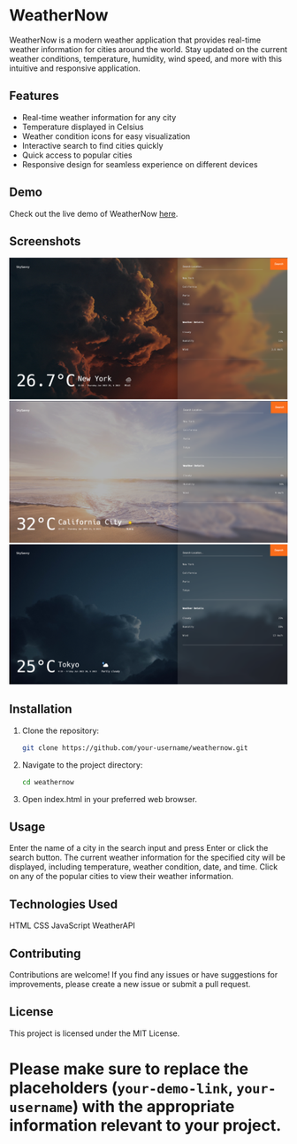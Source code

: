 # WeatherNow

WeatherNow is a modern weather application that provides real-time weather information for cities around the world. Stay updated on the current weather conditions, temperature, humidity, wind speed, and more with this intuitive and responsive application.

## Features

- Real-time weather information for any city
- Temperature displayed in Celsius
- Weather condition icons for easy visualization
- Interactive search to find cities quickly
- Quick access to popular cities
- Responsive design for seamless experience on different devices

## Demo

Check out the live demo of WeatherNow [here](https://your-demo-link).

## Screenshots

![Screenshot 1](screenshots/screenshot1.png)
![Screenshot 2](screenshots/screenshot2.png)
![Screenshot 3](screenshots/screenshot3.png)

## Installation

1. Clone the repository:

   ```bash
   git clone https://github.com/your-username/weathernow.git

2. Navigate to the project directory:

    ```bash
    cd weathernow

3. Open index.html in your preferred web browser.

## Usage

Enter the name of a city in the search input and press Enter or click the search button.
The current weather information for the specified city will be displayed, including temperature, weather condition, date, and time.
Click on any of the popular cities to view their weather information.

## Technologies Used

HTML
CSS
JavaScript
WeatherAPI

## Contributing

Contributions are welcome! If you find any issues or have suggestions for improvements, please create a new issue or submit a pull request.

## License

This project is licensed under the MIT License.

# Please make sure to replace the placeholders (`your-demo-link`, `your-username`) with the appropriate information relevant to your project.
